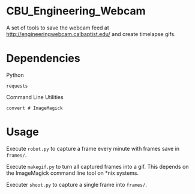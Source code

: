 # CBU_Engineering_Webcam

A set of tools to save the webcam feed at http://engineeringwebcam.calbaptist.edu/ and create timelapse gifs.

# Dependencies #

Python
```
requests
```

Command Line Utilities
```
convert # ImageMagick
```

# Usage #
Execute `robot.py` to capture a frame every minute with frames save in `frames/`.

Execute `makegif.py` to turn all captured frames into a gif. This depends on the ImageMagick command line tool on *nix systems. 

Executer `shoot.py` to capture a single frame into `frames/`.
